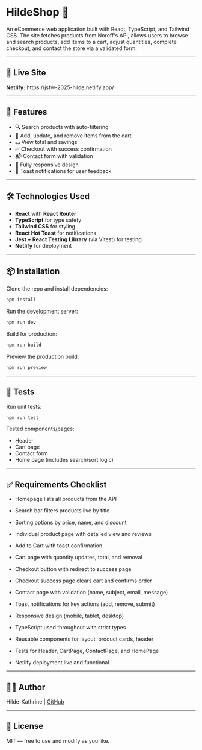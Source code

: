 # HildeShop 🛒

An eCommerce web application built with React, TypeScript, and Tailwind CSS. The site fetches products from Noroff's API, allows users to browse and search products, add items to a cart, adjust quantities, complete checkout, and contact the store via a validated form.

---

## 🚀 Live Site

**Netlify:** https\://jsfw-2025-hilde.netlify.app/

---

## 📂 Features

- 🔍 Search products with auto-filtering
- 🛒 Add, update, and remove items from the cart
- 💵 View total and savings
- ✅ Checkout with success confirmation
- 📬 Contact form with validation
- 📱 Fully responsive design
- 🔔 Toast notifications for user feedback

---

## 🛠️ Technologies Used

- **React** with **React Router**
- **TypeScript** for type safety
- **Tailwind CSS** for styling
- **React Hot Toast** for notifications
- **Jest + React Testing Library** (via Vitest) for testing
- **Netlify** for deployment

---

## 📦 Installation

Clone the repo and install dependencies:

```bash
npm install
```

Run the development server:

```bash
npm run dev
```

Build for production:

```bash
npm run build
```

Preview the production build:

```bash
npm run preview
```

---

## 🧪 Tests

Run unit tests:

```bash
npm run test
```

Tested components/pages:

- Header
- Cart page
- Contact form
- Home page (includes search/sort logic)

---

## ✅ Requirements Checklist

- Homepage lists all products from the API

- Search bar filters products live by title

- Sorting options by price, name, and discount

- Individual product page with detailed view and reviews

- Add to Cart with toast confirmation

- Cart page with quantity updates, total, and removal

- Checkout button with redirect to success page

- Checkout success page clears cart and confirms order

- Contact page with validation (name, subject, email, message)

- Toast notifications for key actions (add, remove, submit)

- Responsive design (mobile, tablet, desktop)

- TypeScript used throughout with strict types

- Reusable components for layout, product cards, header

- Tests for Header, CartPage, ContactPage, and HomePage

- Netlify deployment live and functional

---

## 👩‍💻 Author

Hilde-Kathrine | [GitHub](https://github.com/hildemeister)

---

## 📄 License

MIT — free to use and modify as you like.


